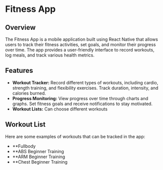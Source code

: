 # Fitness App

## Overview

The Fitness App is a mobile application built using React Native that allows users to track their fitness activities, set goals, and monitor their progress over time. The app provides a user-friendly interface to record workouts, log meals, and track various health metrics.

## Features

- **Workout Tracker:** Record different types of workouts, including cardio, strength training, and flexibility exercises. Track duration, intensity, and calories burned.
- **Progress Monitoring:** View progress over time through charts and graphs. Set fitness goals and receive notifications to stay motivated.
- **Workout Lists:** Can choose different workouts

## Workout List
Here are some examples of workouts that can be tracked in the app:
- **Fullbody
- **ABS Beginner Training
- **ARM Beginner Training
- **Chest Beginner Training
